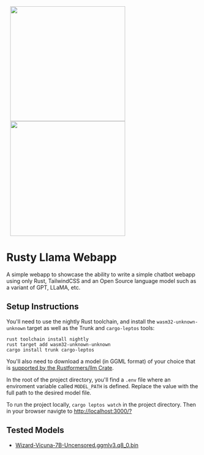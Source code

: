 <picture>
<img src="https://raw.githubusercontent.com/Me163/rusty_llama/main/screenshot.png"/ width="300" hspace="10">
<img src="https://raw.githubusercontent.com/Me163/rusty_llama/main/metal_llama.png" height="300" hspace="10"/>
</picture>

# Rusty Llama Webapp
A simple webapp to showcase the ability to write a simple chatbot webapp using only Rust, TailwindCSS and an Open Source language model such as a variant of GPT, LLaMA, etc.

## Setup Instructions
You'll need to use the nightly Rust toolchain, and install the `wasm32-unknown-unknown` target as well as the Trunk and `cargo-leptos` tools:
```
rust toolchain install nightly
rust target add wasm32-unknown-unknown
cargo install trunk cargo-leptos
```

You'll also need to download a model (in GGML format) of your choice that is [supported by the Rustformers/llm Crate](https://huggingface.co/models?search=ggml).

In the root of the project directory, you'll find a `.env` file where an enviroment variable called `MODEL_PATH` is defined. Replace the value with the full path to the desired model file.

To run the project locally, `cargo leptos watch` in the project directory. Then in your browser navigte to [http://localhost:3000/?](http://localhost:3000/?)

## Tested Models

* [Wizard-Vicuna-7B-Uncensored.ggmlv3.q8_0.bin](https://huggingface.co/TheBloke/Wizard-Vicuna-7B-Uncensored-GGML)
